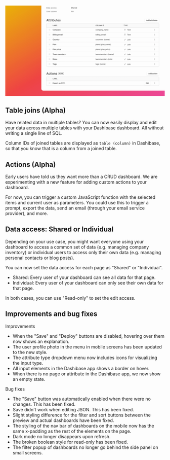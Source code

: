 ![Table joins, actions, and data access settings](../assets/table-joins.png)

## Table joins (Alpha)

Have related data in multiple tables? You can now easily display and edit your data across multiple tables with your Dashibase dashboard. All without writing a single line of SQL.

Column IDs of joined tables are displayed as `table (column)` in Dashibase, so that you know that is a column from a joined table.

## Actions (Alpha)

Early users have told us they want more than a CRUD dashboard. We are experimenting with a new feature for adding custom actions to your dashboard. 

For now, you can trigger a custom JavaScript function with the selected items and current user as parameters. You could use this to trigger a prompt, export the data, send an email (through your email service provider), and more.

## Data access: Shared or Individual

Depending on your use case, you might want everyone using your dashboard to access a common set of data (e.g. managing company inventory) or individual users to access only their own data (e.g. managing personal contacts or blog posts).

You can now set the data access for each page as "Shared" or "Individual". 

- Shared: Every user of your dashboard can see all data for that page. 
- Individual: Every user of your dashboard can only see their own data for that page. 

In both cases, you can use "Read-only" to set the edit access.

## Improvements and bug fixes

Improvements

- When the "Save" and "Deploy" buttons are disabled, hovering over them now shows an explanation.
- The user profile photo in the menu in mobile screens has been updated to the new style.
- The attribute type dropdown menu now includes icons for visualizing the input type.
- All input elements in the Dashibase app shows a border on hover. 
- When there is no page or attribute in the Dashibase app, we now show an empty state.


Bug fixes

- The "Save" button was automatically enabled when there were no changes. This has been fixed.
- Save didn't work when editing JSON. This has been fixed.
- Slight styling difference for the filter and sort buttons between the preview and actual dashboards have been fixed.
- The styling of the nav bar of dashboards on the mobile now has the same x-padding as the rest of the elements on the page. 
- Dark mode no longer disappears upon refresh. 
- The broken boolean style for read-only has been fixed.
- The filter popup of dashboards no longer go behind the side panel on small screens.